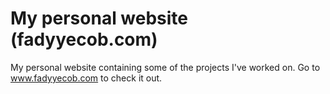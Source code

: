 # My personal website (fadyyecob.com)
My personal website containing some of the projects I've worked on. Go to www.fadyyecob.com to check it out. 
